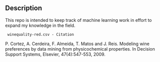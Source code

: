 ## Description
This repo is intended to keep track of machine learning work in effort to expand my knowledge in the field.



` winequality-red.csv - Citation`

P. Cortez, A. Cerdeira, F. Almeida, T. Matos and J. Reis.
Modeling wine preferences by data mining from physicochemical properties. In Decision Support Systems, Elsevier, 47(4):547-553, 2009.